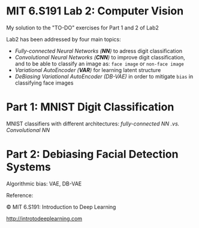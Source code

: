 # MIT 6.S191 Lab 2: Computer Vision

My solution to the "TO-DO" exercises for Part 1 and 2 of Lab2

Lab2 has been addressed by four main topics:

- *Fully-connected Neural Networks (**NN**)* to adress digit classification
- *Convolutional Neural Networks (**CNN**)* to improve digit classification, and to be able to classify an image as: `face image` or `non-face image`
- *Variational AutoEncoder (**VAR**)* for learning latent structure 
- *DeBiasing Variational AutoEncoder (DB-VAE)* in order to mitigate `bias` in classifying face images


# Part 1: MNIST Digit Classification

MNIST classifiers with different architectures: *fully-connected NN .vs. Convolutional NN*



# Part 2: Debiasing Facial Detection Systems

Algorithmic bias: VAE, DB-VAE




Reference:

© MIT 6.S191: Introduction to Deep Learning

http://introtodeeplearning.com
